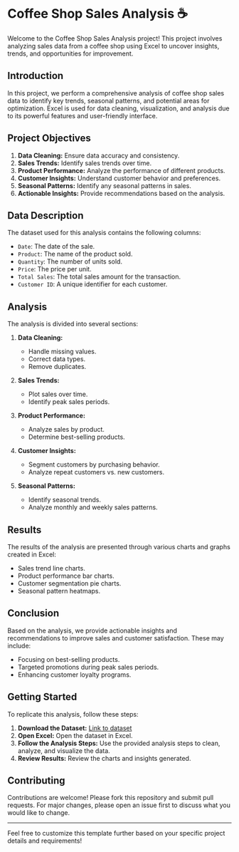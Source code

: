 # Coffee Shop Sales Analysis ☕

Welcome to the Coffee Shop Sales Analysis project! This project involves analyzing sales data from a coffee shop using Excel to uncover insights, trends, and opportunities for improvement.

## Introduction

In this project, we perform a comprehensive analysis of coffee shop sales data to identify key trends, seasonal patterns, and potential areas for optimization. Excel is used for data cleaning, visualization, and analysis due to its powerful features and user-friendly interface.

## Project Objectives

1. **Data Cleaning:** Ensure data accuracy and consistency.
2. **Sales Trends:** Identify sales trends over time.
3. **Product Performance:** Analyze the performance of different products.
4. **Customer Insights:** Understand customer behavior and preferences.
5. **Seasonal Patterns:** Identify any seasonal patterns in sales.
6. **Actionable Insights:** Provide recommendations based on the analysis.

## Data Description

The dataset used for this analysis contains the following columns:
- `Date`: The date of the sale.
- `Product`: The name of the product sold.
- `Quantity`: The number of units sold.
- `Price`: The price per unit.
- `Total Sales`: The total sales amount for the transaction.
- `Customer ID`: A unique identifier for each customer.

## Analysis

The analysis is divided into several sections:

1. **Data Cleaning:**
   - Handle missing values.
   - Correct data types.
   - Remove duplicates.

2. **Sales Trends:**
   - Plot sales over time.
   - Identify peak sales periods.

3. **Product Performance:**
   - Analyze sales by product.
   - Determine best-selling products.

4. **Customer Insights:**
   - Segment customers by purchasing behavior.
   - Analyze repeat customers vs. new customers.

5. **Seasonal Patterns:**
   - Identify seasonal trends.
   - Analyze monthly and weekly sales patterns.

## Results

The results of the analysis are presented through various charts and graphs created in Excel:
- Sales trend line charts.
- Product performance bar charts.
- Customer segmentation pie charts.
- Seasonal pattern heatmaps.

## Conclusion

Based on the analysis, we provide actionable insights and recommendations to improve sales and customer satisfaction. These may include:
- Focusing on best-selling products.
- Targeted promotions during peak sales periods.
- Enhancing customer loyalty programs.

## Getting Started

To replicate this analysis, follow these steps:

1. **Download the Dataset:** [Link to dataset](https://mavenanalytics.io/data-playground?page=3&pageSize=5)
2. **Open Excel:** Open the dataset in Excel.
3. **Follow the Analysis Steps:** Use the provided analysis steps to clean, analyze, and visualize the data.
4. **Review Results:** Review the charts and insights generated.

## Contributing

Contributions are welcome! Please fork this repository and submit pull requests. For major changes, please open an issue first to discuss what you would like to change.

---

Feel free to customize this template further based on your specific project details and requirements!
